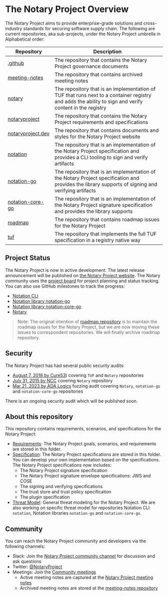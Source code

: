 # The Notary Project Overview

The Notary Project aims to provide enterprise-grade solutions and cross-industry standards for securing software supply chain. The following are current repositories, aka sub-projects, under the Notary Project umbrella in Alphabetical order:

| Repository                                                               | Description                                                                                                                                             |
| ------------------------------------------------------------------------ | --------------------------------------------------------------------------------------------------------------------------------------------------------|
| [.github](https://github.com/notaryproject/.github)                      | The repository that contains the Notary Project governance documents                                                                                    |
| [meeting-notes](https://github.com/notaryproject/meeting-notes)          | The repository that contains archived meeting notes                                                                                                     |
| [notary](https://github.com/notaryproject/notatry)                       | The repository that is an implementation of TUF that runs next to a container registry and adds the ability to sign and verify content in the registry  |
| [notaryproject](https://github.com/notaryproject/notatryproject)         | The repository that contains the Notary Project requirements and specifications                                                                         |
| [notaryproject.dev](https://github.com/notaryproject/notatryproject.dev) | The repository that contains documents and styles for the Notary Project website                                                                        | 
| [notation](https://github.com/notaryproject/notation)                    | The repository that is an implementation of the Notary Project specification and provides a CLI tooling to sign and verify artifacts                                                                                 |
| [notation-go](https://github.com/notaryproject/notation-go)              | The repository that is an implementation of the Notary Project specification and provides the library supports of signing and verifying artifacts                    |
| [notation-core-go](https://github.com/notaryproject/notation-core-go)    | The repository that is an implementation of the Notary Project signature specification and provides the library supports                                                                             |
| [roadmap](https://github.com/notaryproject/roadmap)                      | The repository that contains roadmap issues for the Notary Project                                                                                      |
| [tuf](https://github.com/notaryproject/tuf)                              | The repository that implements the full TUF specification in a registry native way                                                                      |

## Project Status

The Notary Project is now in active development. The latest release announcement will be published on [the Notary Project website](https://notaryproject.dev/blog/). The Notary community uses the [project board](https://github.com/orgs/notaryproject/projects/10) for project planning and status tracking. You can also use GitHub milestones to track the progress:

- [Notation CLI](https://github.com/notaryproject/notation/milestones)
- [Notation library notation-go](https://github.com/notaryproject/notation-go/milestones)
- [Notation library notation-core-go](https://github.com/notaryproject/notation-core-go/milestones)
- [Notary](https://github.com/notaryproject/notary/milestones)

> Note: The original intention of [roadmap repository](https://github.com/notaryproject/roadmap) is to maintain the roadmap issues for the Notary Project, but we are now moving these issues to correspondent repositories. We will finally archive roadmap repository.

## Security

The Notary Project has had several public security audits:

- [August 7, 2018 by Cure53](https://github.com/notaryproject/notary/blob/master/docs/resources/cure53_tuf_notary_audit_2018_08_07.pdf)) covering `TUF` and `Notary` repositories
- [July 31, 2015 by NCC](https://github.com/notaryproject/notary/blob/master/docs/resources/ncc_docker_notary_audit_2015_07_31.pdf) covering `Notary` repository
- [Mar 21, 2023 by ADA Logics](https://github.com/notaryproject/notaryproject/blob/main/security/reports/fuzzing/ADA-fuzzing-audit-22-23.pdf) fuzzing audit covering `Notary`, `notation-go` and `notation-core-go` repositories

There is an ongoing security audit which will be published soon.  

## About this repository

This repository contains requirements, scenarios, and specifications for the Notary Project:

- [Requirements](./requirements/): The Notary Project goals, scenarios, and requirements are stored in this folder.
- [Specification](./specs/): The Notary Project specifications are stored in this folder. You can develop your own implementation based on the specifications. The Notary Project specifications now includes:
  - The Notary Project signature specification
  - The Notary Project signature envelope specifications: JWS and COSE
  - The signing and verifying specifications
  - The trust store and trust policy specification
  - The plugin specification
- [Threat Model](./threatmodel.md): General threat modeling for the Notary Project. We are also working on specific threat model for repositories Notation CLI `notation`, Notation libraries `notation-go` and `notation-core-go`.

## Community

You can reach the Notary Project community and developers via the following channels:

- Slack: Join the [Notary Project community channel](https://app.slack.com/client/T08PSQ7BQ/CQUH8U287/) for discussion and ask questions
- Twitter: [@NotaryProject](https://mobile.twitter.com/NotaryProject)
- Meetings: Join the [Community meetings](https://notaryproject.dev/community/#community-meetings)
  - Active meeting notes are captured at the [Notary Project meeting notes](https://hackmd.io/_vrqBGAOSUC_VWvFzWruZw?view)
  - Archived meeting notes are stored at the [meeting-notes repository](https://github.com/notaryproject/meeting-notes)